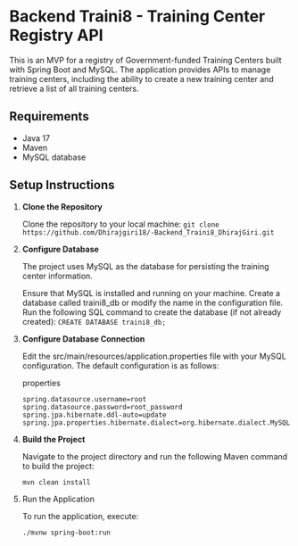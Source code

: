 # Backend Traini8 - Training Center Registry API

This is an MVP for a registry of Government-funded Training Centers built with Spring Boot and MySQL. The application provides APIs to manage training centers, including the ability to create a new training center and retrieve a list of all training centers.

## Requirements

- Java 17
- Maven
- MySQL database

## Setup Instructions

1. **Clone the Repository**

   Clone the repository to your local machine:
   ```git clone https://github.com/Dhirajgiri18/-Backend_Traini8_DhirajGiri.git```

2. **Configure Database**

   The project uses MySQL as the database for persisting the training center information.
   
   Ensure that MySQL is installed and running on your machine.
   Create a database called traini8_db or modify the name in the configuration file.
   Run the following SQL command to create the database (if not already created):
   ```CREATE DATABASE traini8_db;```

3. **Configure Database Connection**

   Edit the src/main/resources/application.properties file with your MySQL configuration. The default configuration is as follows:
   
   properties
   
   ```spring.datasource.url=jdbc:mysql://localhost:3306/traini8_db
   spring.datasource.username=root
   spring.datasource.password=root_password
   spring.jpa.hibernate.ddl-auto=update
   spring.jpa.properties.hibernate.dialect=org.hibernate.dialect.MySQL8Dialect

5. **Build the Project**

   Navigate to the project directory and run the following Maven command to build the project:

   ```mvn clean install```

6. Run the Application

   To run the application, execute:

   ```./mvnw spring-boot:run```
